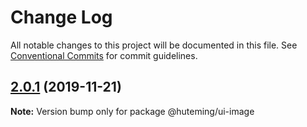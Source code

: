 # Change Log

All notable changes to this project will be documented in this file.
See [Conventional Commits](https://conventionalcommits.org) for commit guidelines.

## [2.0.1](https://github.com/huteming/huteming-ui/compare/@huteming/ui-image@2.0.0...@huteming/ui-image@2.0.1) (2019-11-21)

**Note:** Version bump only for package @huteming/ui-image
